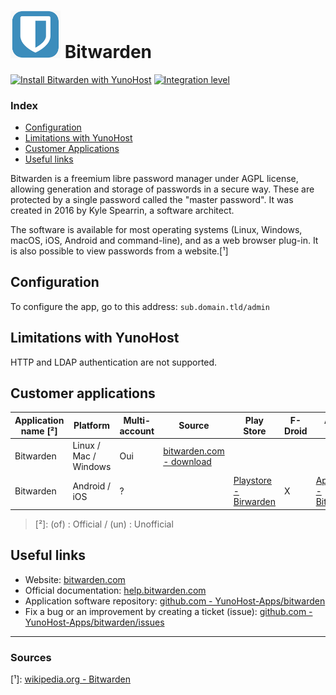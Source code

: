 # <img src="/images/bitwarden_logo.png" width="80px" alt="Bitwarden's logo"> Bitwarden

[![Install Bitwarden with YunoHost](https://install-app.yunohost.org/install-with-yunohost.png)](https://install-app.yunohost.org/?app=bitwarden) [![Integration level](https://dash.yunohost.org/integration/bitwarden.svg)](https://dash.yunohost.org/appci/app/bitwarden)

### Index

- [Configuration](#configuration)
- [Limitations with YunoHost](#limitations-with-yunohost)
- [Customer Applications](#customer-applications)
- [Useful links](#useful-links)

Bitwarden is a freemium libre password manager under AGPL license, allowing generation and storage of passwords in a secure way. These are protected by a single password called the "master password". It was created in 2016 by Kyle Spearrin, a software architect.

The software is available for most operating systems (Linux, Windows, macOS, iOS, Android and command-line), and as a web browser plug-in. It is also possible to view passwords from a website.[¹]

## Configuration

To configure the app, go to this address: `sub.domain.tld/admin`

## Limitations with YunoHost

HTTP and LDAP authentication are not supported.

## Customer applications

| Application name [²] | Platform | Multi-account | Source | Play Store | F-Droid | Apple Store |
|----------------------|----------|---------------|--------|------------|---------|-------------|
| Bitwarden | Linux / Mac / Windows  | Oui | [bitwarden.com - download](https://bitwarden.com/#download) |
| Bitwarden | Android / iOS | ? |  | [Playstore - Birwarden](https://play.google.com/store/apps/details?id=com.x8bit.bitwarden) | X | [App Store - Bitwarden](https://itunes.apple.com/app/bitwarden-free-password-manager/id1137397744?mt=8) |

> [²]: (of) : Official / (un) : Unofficial

## Useful links

+ Website: [bitwarden.com](https://bitwarden.com/)
+ Official documentation: [help.bitwarden.com](https://help.bitwarden.com/)
+ Application software repository: [github.com - YunoHost-Apps/bitwarden](https://github.com/YunoHost-Apps/bitwarden_ynh)
+ Fix a bug or an improvement by creating a ticket (issue): [github.com - YunoHost-Apps/bitwarden/issues](https://github.com/YunoHost-Apps/bitwarden_ynh/issues)

-----

### Sources

[¹]: [wikipedia.org - Bitwarden](https://en.wikipedia.org/wiki/Bitwarden)
